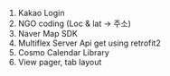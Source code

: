 1. Kakao Login
2. NGO coding (Loc & lat -> 주소)
3. Naver Map SDK
4. Multiflex Server Api get using retrofit2
5. Cosmo Calendar Library
6. View pager, tab layout

